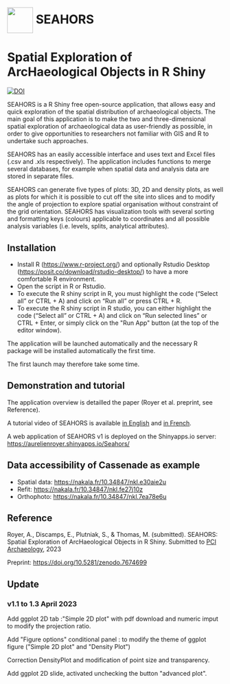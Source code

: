 # [<img src="https://raw.githubusercontent.com/AurelienRoyer/SEAHORS/main/www/logo1.png" height="60em" align="center"/>](https://github.com/AurelienRoyer/SEAHORS) SEAHORS
# Spatial Exploration of ArcHaeological Objects in R Shiny

[![DOI](https://zenodo.org/badge/581203118.svg)](https://zenodo.org/badge/latestdoi/581203118)

SEAHORS is a R Shiny free open-source application, that allows easy and quick exploration of the spatial distribution of archaeological objects.
The main goal of this application is to make the two and three-dimensional spatial exploration of archaeological data as user-friendly as possible, 
in order to give opportunities to researchers not familiar with GIS and R to undertake such approaches.

SEAHORS has an easily accessible interface and uses text and Excel files (.csv and .xls respectively). The application  includes functions to merge several databases, 
for example when spatial data and analysis data are stored in separate files.

SEAHORS can generate five types of plots: 3D, 2D and density plots, as well as plots for which it is possible to cut off the site into slices and to modify the angle 
of projection to explore spatial organisation without constraint of the grid orientation. SEAHORS has visualization tools with several sorting and formatting keys 
(colours) applicable to coordinates and all possible analysis variables (i.e. levels, splits, analytical attributes).

## Installation 

- Install R (https://www.r-project.org/) and optionally Rstudio Desktop (https://posit.co/download/rstudio-desktop/) to have a more comfortable R environment.
- Open the script in R or Rstudio.
- To execute the R shiny script in R, you must highlight the code (“Select all” or CTRL + A) and click on “Run all” or press CTRL + R. 
- To execute the R shiny script in R studio, you can either highlight the code (“Select all” or CTRL + A) and click on “Run selected lines” or CTRL + Enter, or simply  click on the "Run App" button (at the top of the editor window). 

The application will be launched automatically and the necessary R package will be installed automatically the first time.

The first launch may therefore take some time. 

## Demonstration and tutorial
The application overview is detailled the paper (Royer et al. preprint, see Reference).

A tutorial video of SEAHORS is available [in English](https://nakala.fr/10.34847/nkl.3fdd6h8j) and [in French](https://nakala.fr/10.34847/nkl.65bf1h72).

A web application of SEAHORS v1 is deployed on the  Shinyapps.io server: https://aurelienroyer.shinyapps.io/Seahors/

## Data accessibility of Cassenade as example

- Spatial data: https://nakala.fr/10.34847/nkl.e30aie2u
- Refit: https://nakala.fr/10.34847/nkl.fe27j10z
- Orthophoto: https://nakala.fr/10.34847/nkl.7ea78e6u

## Reference
Royer, A., Discamps, E., Plutniak, S., & Thomas, M. (submitted). SEAHORS: Spatial Exploration of ArcHaeological Objects in R Shiny.
Submitted to [PCI Archaeology](https://archaeo.peercommunityin.org/PCIArchaeology), 2023 

Preprint:  https://doi.org/10.5281/zenodo.7674699 

## Update
### v1.1 to 1.3 April 2023
Add ggplot 2D tab :"Simple 2D plot" with pdf download and numeric imput to modify the projection ratio. 

Add "Figure options" conditional panel : to modify the theme of ggplot figure ("Simple 2D plot" and "Density Plot")

Correction DensityPlot and modification of point size and transparency. 

Add ggplot 2D slide, activated unchecking the button "advanced plot". 
